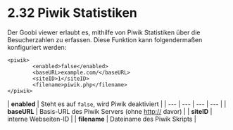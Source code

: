 # 2.32 Piwik Statistiken

Der Goobi viewer erlaubt es, mithilfe von Piwik Statistiken über die Besucherzahlen zu erfassen. Diese Funktion kann folgendermaßen konfiguriert werden:

```markup
<piwik>
        <enabled>false</enabled>
        <baseURL>example.com/</baseURL>
        <siteID>1</siteID>
        <filename>piwik.php</filename>
</piwik>
```

| **enabled** | Steht es auf `false`, wird Piwik deaktiviert |
| --- | --- | --- | --- |
| **baseURL** | Basis-URL des Piwik Servers \(ohne [http://](http:) davor\) |
| **siteID** | interne Webseiten-ID |
| **filename** | Dateiname des Piwik Skripts  |




